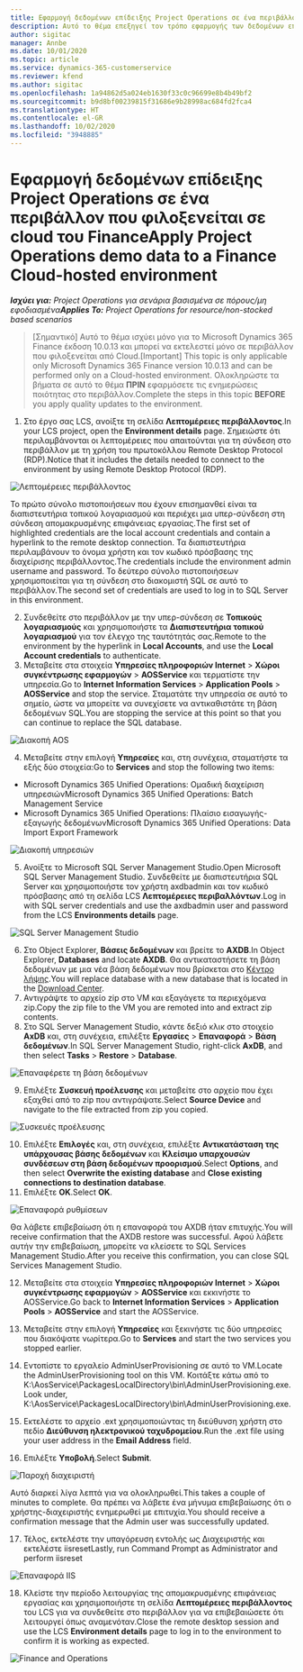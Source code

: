 ```yaml
---
title: Εφαρμογή δεδομένων επίδειξης Project Operations σε ένα περιβάλλον που φιλοξενείται σε cloud του Finance
description: Αυτό το θέμα επεξηγεί τον τρόπο εφαρμογής των δεδομένων επίδειξης από το Project Operations σε ένα περιβάλλον Dynamics 365 Finance που φιλοξενείται στο Cloud.
author: sigitac
manager: Annbe
ms.date: 10/01/2020
ms.topic: article
ms.service: dynamics-365-customerservice
ms.reviewer: kfend
ms.author: sigitac
ms.openlocfilehash: 1a94862d5a024eb1630f33c0c96699e8b4b49bf2
ms.sourcegitcommit: b9d8bf00239815f31686e9b28998ac684fd2fca4
ms.translationtype: HT
ms.contentlocale: el-GR
ms.lasthandoff: 10/02/2020
ms.locfileid: "3948885"
---
```

# <a name="apply-project-operations-demo-data-to-a-finance-cloud-hosted-environment"></a><span data-ttu-id="9801a-103">Εφαρμογή δεδομένων επίδειξης Project Operations σε ένα περιβάλλον που φιλοξενείται σε cloud του Finance</span><span class="sxs-lookup"><span data-stu-id="9801a-103">Apply Project Operations demo data to a Finance Cloud-hosted environment</span></span>

<span data-ttu-id="9801a-104">_**Ισχύει για:** Project Operations για σενάρια βασισμένα σε πόρους/μη εφοδιασμένα_</span><span class="sxs-lookup"><span data-stu-id="9801a-104">_**Applies To:** Project Operations for resource/non-stocked based scenarios_</span></span>

><span data-ttu-id="9801a-105">[Σημαντικό] Αυτό το θέμα ισχύει μόνο για το Microsoft Dynamics 365 Finance έκδοση 10.0.13 και μπορεί να εκτελεστεί μόνο σε περιβάλλον που φιλοξενείται από Cloud.</span><span class="sxs-lookup"><span data-stu-id="9801a-105">[Important] This topic is only applicable only Microsoft Dynamics 365 Finance version 10.0.13 and can be performed only on a Cloud-hosted environment.</span></span> <span data-ttu-id="9801a-106">Ολοκληρώστε τα βήματα σε αυτό το θέμα **ΠΡΙΝ** εφαρμόσετε τις ενημερώσεις ποιότητας στο περιβάλλον.</span><span class="sxs-lookup"><span data-stu-id="9801a-106">Complete the steps in this topic **BEFORE** you apply quality updates to the environment.</span></span>

1. <span data-ttu-id="9801a-107">Στο έργο σας LCS, ανοίξτε τη σελίδα **Λεπτομέρειες περιβάλλοντος**.</span><span class="sxs-lookup"><span data-stu-id="9801a-107">In your LCS project, open the **Environment details** page.</span></span> <span data-ttu-id="9801a-108">Σημειώστε ότι περιλαμβάνονται οι λεπτομέρειες που απαιτούνται για τη σύνδεση στο περιβάλλον με τη χρήση του πρωτοκόλλου Remote Desktop Protocol (RDP).</span><span class="sxs-lookup"><span data-stu-id="9801a-108">Notice that it includes the details needed to connect to the environment by using Remote Desktop Protocol (RDP).</span></span>

![Λεπτομέρειες περιβάλλοντος ](./media/1EnvironmentDetails.png)

<span data-ttu-id="9801a-110">Το πρώτο σύνολο πιστοποιήσεων που έχουν επισημανθεί είναι τα διαπιστευτήρια τοπικού λογαριασμού και περιέχει μια υπερ-σύνδεση στη σύνδεση απομακρυσμένης επιφάνειας εργασίας.</span><span class="sxs-lookup"><span data-stu-id="9801a-110">The first set of highlighted credentials are the local account credentials and contain a hyperlink to the remote desktop connection.</span></span> <span data-ttu-id="9801a-111">Τα διαπιστευτήρια περιλαμβάνουν το όνομα χρήστη και τον κωδικό πρόσβασης της διαχείρισης περιβάλλοντος.</span><span class="sxs-lookup"><span data-stu-id="9801a-111">The credentials include the environment admin username and password.</span></span> <span data-ttu-id="9801a-112">Το δεύτερο σύνολο πιστοποιήσεων χρησιμοποιείται για τη σύνδεση στο διακομιστή SQL σε αυτό το περιβάλλον.</span><span class="sxs-lookup"><span data-stu-id="9801a-112">The second set of credentials are used to log in to SQL Server in this environment.</span></span>

2. <span data-ttu-id="9801a-113">Συνδεθείτε στο περιβάλλον με την υπερ-σύνδεση σε **Τοπικούς λογαριασμούς** και χρησιμοποιήστε τα **Διαπιστευτήρια τοπικού λογαριασμού** για τον έλεγχο της ταυτότητάς σας.</span><span class="sxs-lookup"><span data-stu-id="9801a-113">Remote to the environment by the hyperlink in **Local Accounts**, and use the **Local Account credentials** to authenticate.</span></span>
3. <span data-ttu-id="9801a-114">Μεταβείτε στα στοιχεία **Υπηρεσίες πληροφοριών Internet** > **Χώροι συγκέντρωσης εφαρμογών** > **AOSService** και τερματίστε την υπηρεσία.</span><span class="sxs-lookup"><span data-stu-id="9801a-114">Go to **Internet Information Services** > **Application Pools** > **AOSService** and stop the service.</span></span> <span data-ttu-id="9801a-115">Σταματάτε την υπηρεσία σε αυτό το σημείο, ώστε να μπορείτε να συνεχίσετε να αντικαθιστάτε τη βάση δεδομένων SQL.</span><span class="sxs-lookup"><span data-stu-id="9801a-115">You are stopping the service at this point so that you can continue to replace the SQL database.</span></span>

![Διακοπή AOS](./media/2StopAOS.png)

4. <span data-ttu-id="9801a-117">Μεταβείτε στην επιλογή **Υπηρεσίες** και, στη συνέχεια, σταματήστε τα εξής δύο στοιχεία:</span><span class="sxs-lookup"><span data-stu-id="9801a-117">Go to **Services** and stop the following two items:</span></span>

- <span data-ttu-id="9801a-118">Microsoft Dynamics 365 Unified Operations: Ομαδική διαχείριση υπηρεσιών</span><span class="sxs-lookup"><span data-stu-id="9801a-118">Microsoft Dynamics 365 Unified Operations: Batch Management Service</span></span>
- <span data-ttu-id="9801a-119">Microsoft Dynamics 365 Unified Operations: Πλαίσιο εισαγωγής-εξαγωγής δεδομένων</span><span class="sxs-lookup"><span data-stu-id="9801a-119">Microsoft Dynamics 365 Unified Operations: Data Import Export Framework</span></span>

![Διακοπή υπηρεσιών](./media/3StopServices.png)

5. <span data-ttu-id="9801a-121">Ανοίξτε το Microsoft SQL Server Management Studio.</span><span class="sxs-lookup"><span data-stu-id="9801a-121">Open Microsoft SQL Server Management Studio.</span></span> <span data-ttu-id="9801a-122">Συνδεθείτε με διαπιστευτήρια SQL Server και χρησιμοποιήστε τον χρήστη axdbadmin και τον κωδικό πρόσβασης από τη σελίδα LCS **Λεπτομέρειες περιβαλλόντων**.</span><span class="sxs-lookup"><span data-stu-id="9801a-122">Log in with SQL server credentials and use the axdbadmin user and password from the LCS **Environments details** page.</span></span>

![SQL Server Management Studio](./media/4SSMS.png)

6. <span data-ttu-id="9801a-124">Στο Object Explorer, **Βάσεις δεδομένων** και βρείτε το **AXDB**.</span><span class="sxs-lookup"><span data-stu-id="9801a-124">In Object Explorer, **Databases** and locate **AXDB**.</span></span> <span data-ttu-id="9801a-125">Θα αντικαταστήσετε τη βάση δεδομένων με μια νέα βάση δεδομένων που βρίσκεται στο [Κέντρο λήψης](https://download.microsoft.com/download/1/a/3/1a314bd2-b082-4a87-abdc-1ba26c92b63d/ProjOpsDemoDataFOGARelease.zip).</span><span class="sxs-lookup"><span data-stu-id="9801a-125">You will replace database with a new database that is located in the [Download Center](https://download.microsoft.com/download/1/a/3/1a314bd2-b082-4a87-abdc-1ba26c92b63d/ProjOpsDemoDataFOGARelease.zip).</span></span> 
7. <span data-ttu-id="9801a-126">Αντιγράψτε το αρχείο zip στο VM και εξαγάγετε τα περιεχόμενα zip.</span><span class="sxs-lookup"><span data-stu-id="9801a-126">Copy the zip file to the VM you are remoted into and extract zip contents.</span></span>
8. <span data-ttu-id="9801a-127">Στο SQL Server Management Studio, κάντε δεξιό κλικ στο στοιχείο **AxDB** και, στη συνέχεια, επιλέξτε **Εργασίες** > **Επαναφορά** > **Βάση δεδομένων**.</span><span class="sxs-lookup"><span data-stu-id="9801a-127">In SQL Server Management Studio, right-click **AxDB**, and then select **Tasks** > **Restore** > **Database**.</span></span>

![Επαναφέρετε τη βάση δεδομένων](./media/5RestoreDatabase.png)

9. <span data-ttu-id="9801a-129">Επιλέξτε **Συσκευή προέλευσης** και μεταβείτε στο αρχείο που έχει εξαχθεί από το zip που αντιγράψατε.</span><span class="sxs-lookup"><span data-stu-id="9801a-129">Select **Source Device** and navigate to the file extracted from zip you copied.</span></span>

![Συσκευές προέλευσης](./media/6SourceDevice.png)

10. <span data-ttu-id="9801a-131">Επιλέξτε **Επιλογές** και, στη συνέχεια, επιλέξτε **Αντικατάσταση της υπάρχουσας βάσης δεδομένων** και **Κλείσιμο υπαρχουσών συνδέσεων στη βάση δεδομένων προορισμού**.</span><span class="sxs-lookup"><span data-stu-id="9801a-131">Select **Options**, and then select **Overwrite the existing database** and **Close existing connections to destination database**.</span></span> 
11. <span data-ttu-id="9801a-132">Επιλέξτε **OK**.</span><span class="sxs-lookup"><span data-stu-id="9801a-132">Select **OK**.</span></span>

![Επαναφορά ρυθμίσεων](./media/7RestoreSetting.png)

<span data-ttu-id="9801a-134">Θα λάβετε επιβεβαίωση ότι η επαναφορά του AXDB ήταν επιτυχής.</span><span class="sxs-lookup"><span data-stu-id="9801a-134">You will receive confirmation that the AXDB restore was successful.</span></span> <span data-ttu-id="9801a-135">Αφού λάβετε αυτήν την επιβεβαίωση, μπορείτε να κλείσετε το SQL Services Management Studio.</span><span class="sxs-lookup"><span data-stu-id="9801a-135">After you receive this confirmation, you can close SQL Services Management Studio.</span></span>

12. <span data-ttu-id="9801a-136">Μεταβείτε στα στοιχεία **Υπηρεσίες πληροφοριών Internet** > **Χώροι συγκέντρωσης εφαρμογών** > **AOSService** και εκκινήστε το AOSService.</span><span class="sxs-lookup"><span data-stu-id="9801a-136">Go back to **Internet Information Services** > **Application Pools** > **AOSService** and start the AOSService.</span></span>
13. <span data-ttu-id="9801a-137">Μεταβείτε στην επιλογή **Υπηρεσίες** και ξεκινήστε τις δύο υπηρεσίες που διακόψατε νωρίτερα.</span><span class="sxs-lookup"><span data-stu-id="9801a-137">Go to **Services** and start the two services you stopped earlier.</span></span>

14. <span data-ttu-id="9801a-138">Εντοπίστε το εργαλείο AdminUserProvisioning σε αυτό το VM.</span><span class="sxs-lookup"><span data-stu-id="9801a-138">Locate the AdminUserProvisioning tool on this VM.</span></span> <span data-ttu-id="9801a-139">Κοιτάξτε κάτω από το K:\AosService\PackagesLocalDirectory\bin\AdminUserProvisioning.exe.</span><span class="sxs-lookup"><span data-stu-id="9801a-139">Look under, K:\AosService\PackagesLocalDirectory\bin\AdminUserProvisioning.exe.</span></span>
15. <span data-ttu-id="9801a-140">Εκτελέστε το αρχείο .ext χρησιμοποιώντας τη διεύθυνση χρήστη στο πεδίο **Διεύθυνση ηλεκτρονικού ταχυδρομείου**.</span><span class="sxs-lookup"><span data-stu-id="9801a-140">Run the .ext file using your user address in the **Email Address** field.</span></span> 
16. <span data-ttu-id="9801a-141">Επιλέξτε **Υποβολή**.</span><span class="sxs-lookup"><span data-stu-id="9801a-141">Select **Submit**.</span></span>

![Παροχή διαχειριστή](./media/8AdminUserProvisioning.png)

<span data-ttu-id="9801a-143">Αυτό διαρκεί λίγα λεπτά για να ολοκληρωθεί.</span><span class="sxs-lookup"><span data-stu-id="9801a-143">This takes a couple of minutes to complete.</span></span> <span data-ttu-id="9801a-144">Θα πρέπει να λάβετε ένα μήνυμα επιβεβαίωσης ότι ο χρήστης-διαχειριστής ενημερωθεί με επιτυχία.</span><span class="sxs-lookup"><span data-stu-id="9801a-144">You should receive a confirmation message that the Admin user was successfully updated.</span></span>

17. <span data-ttu-id="9801a-145">Τέλος, εκτελέστε την υπαγόρευση εντολής ως Διαχειριστής και εκτελέστε iisreset</span><span class="sxs-lookup"><span data-stu-id="9801a-145">Lastly, run Command Prompt as Administrator and perform iisreset</span></span>

![Επαναφορά IIS](./media/9IISReset.png)

18. <span data-ttu-id="9801a-147">Κλείστε την περίοδο λειτουργίας της απομακρυσμένης επιφάνειας εργασίας και χρησιμοποιήστε τη σελίδα **Λεπτομέρειες περιβάλλοντος** του LCS για να συνδεθείτε στο περιβάλλον για να επιβεβαιώσετε ότι λειτουργεί όπως αναμενόταν.</span><span class="sxs-lookup"><span data-stu-id="9801a-147">Close the remote desktop session and use the LCS **Environment details** page to log in to the environment to confirm it is working as expected.</span></span>

![Finance and Operations](./media/10FinanceAndOperations.png)
